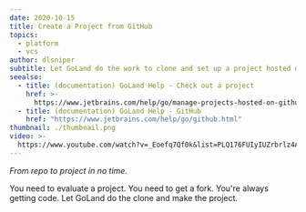 ```yaml
---
date: 2020-10-15
title: Create a Project from GitHub
topics:
  - platform
  - vcs
author: dlsniper
subtitle: Let GoLand do the work to clone and set up a project hosted on GitHub.
seealso:
  - title: (documentation) GoLand Help - Check out a project
    href: >-
      https://www.jetbrains.com/help/go/manage-projects-hosted-on-github.html#clone-from-GitHub
  - title: (documentation) GoLand Help - GitHub
    href: "https://www.jetbrains.com/help/go/github.html"
thumbnail: ./thumbnail.png
video: >-
  https://www.youtube.com/watch?v=_Eoefq7Qf0k&list=PLQ176FUIyIUZrbrlz4AY1V8VzBJKZyVlW&index=22
---
```


_From repo to project in no time._

You need to evaluate a project. You need to get a fork. You're always getting code. Let GoLand do the clone and make the project.
